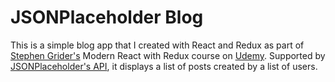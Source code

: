 # JSONPlaceholder Blog

This is a simple blog app that I created with React and Redux as part of [Stephen Grider's](https://www.udemy.com/react-redux/) Modern React with Redux course on [Udemy](https://www.udemy.com/). Supported by [JSONPlaceholder's API](http://jsonplaceholder.typicode.com/), it displays a list of posts created by a list of users.
